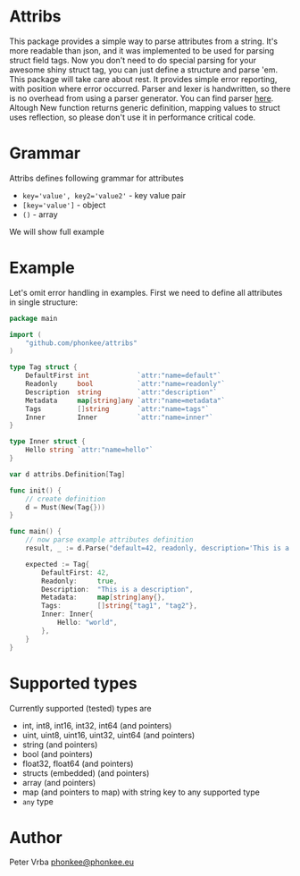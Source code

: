 # Attribs

This package provides a simple way to parse attributes from a string.
It's more readable than json, and it was implemented to be used for parsing
struct field tags.
Now you don't need to do special parsing for your awesome shiny struct tag, you can
just define a structure and parse 'em.
This package will take care about rest. It provides simple error reporting, with position where
error occurred.
Parser and lexer is handwritten, so there is no overhead from using a parser generator.
You can find parser [here](parser/).
Altough New function returns generic definition, mapping values to struct uses reflection, so please don't use it in
performance critical code.

# Grammar

Attribs defines following grammar for attributes

* `key='value', key2='value2'` - key value pair
* `[key='value']` - object
* `()` - array

We will show full example

# Example

Let's omit error handling in examples. First we need to define all attributes in single structure:

```go
package main

import (
	"github.com/phonkee/attribs"
)

type Tag struct {
	DefaultFirst int            `attr:"name=default"`
	Readonly     bool           `attr:"name=readonly"`
	Description  string         `attr:"description"`
	Metadata     map[string]any `attr:"name=metadata"`
	Tags         []string       `attr:"name=tags"`
	Inner        Inner          `attr:"name=inner"`
}

type Inner struct {
	Hello string `attr:"name=hello"`
}

var d attribs.Definition[Tag]

func init() {
	// create definition
	d = Must(New(Tag{}))
}

func main() {
	// now parse example attributes definition
	result, _ := d.Parse("default=42, readonly, description='This is a description', tags('tag1', 'tag2'), inner[hello='world']")

	expected := Tag{
		DefaultFirst: 42,
		Readonly:     true,
		Description:  "This is a description",
		Metadata:     map[string]any{},
		Tags:         []string{"tag1", "tag2"},
		Inner: Inner{
			Hello: "world",
		},
	}
}

```

# Supported types

Currently supported (tested) types are

- int, int8, int16, int32, int64 (and pointers)
- uint, uint8, uint16, uint32, uint64  (and pointers)
- string  (and pointers)
- bool  (and pointers)
- float32, float64  (and pointers)
- structs (embedded) (and pointers)
- array (and pointers)
- map (and pointers to map) with string key to any supported type
- `any` type

# Author

Peter Vrba <phonkee@phonkee.eu>
